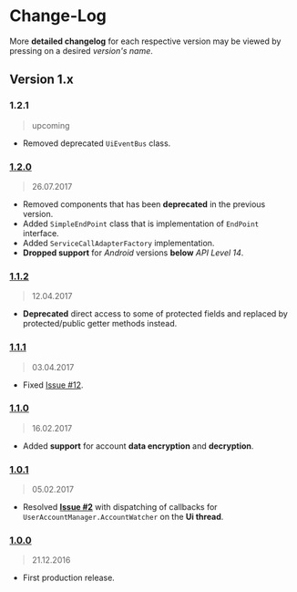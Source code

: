 Change-Log
===============

More **detailed changelog** for each respective version may be viewed by pressing on a desired _version's name_.

## Version 1.x ##

### 1.2.1 ###
> upcoming

- Removed deprecated `UiEventBus` class.

### [1.2.0](https://github.com/universum-studios/android_officium/releases/tag/v1.2.0) ###
> 26.07.2017

- Removed components that has been **deprecated** in the previous version.
- Added `SimpleEndPoint` class that is implementation of `EndPoint` interface.
- Added `ServiceCallAdapterFactory` implementation.
- **Dropped support** for _Android_ versions **below** _API Level 14_.

### [1.1.2](https://github.com/universum-studios/android_officium/releases/tag/v1.1.2) ###
> 12.04.2017

- **Deprecated** direct access to some of protected fields and replaced by protected/public getter
  methods instead.

### [1.1.1](https://github.com/universum-studios/android_officium/releases/tag/v1.1.1) ###
> 03.04.2017

- Fixed [Issue #12](https://github.com/universum-studios/android_officium/issues/12).

### [1.1.0](https://github.com/universum-studios/android_officium/releases/tag/v1.1.0) ###
> 16.02.2017

- Added **support** for account **data encryption** and **decryption**.

### [1.0.1](https://github.com/universum-studios/android_officium/releases/tag/v1.0.1) ###
> 05.02.2017

- Resolved **[Issue #2](https://github.com/universum-studios/android_officium/issues/2)** with dispatching
  of callbacks for `UserAccountManager.AccountWatcher` on the **Ui thread**.

### [1.0.0](https://github.com/universum-studios/android_officium/releases/tag/v1.0.0) ###
> 21.12.2016

- First production release.